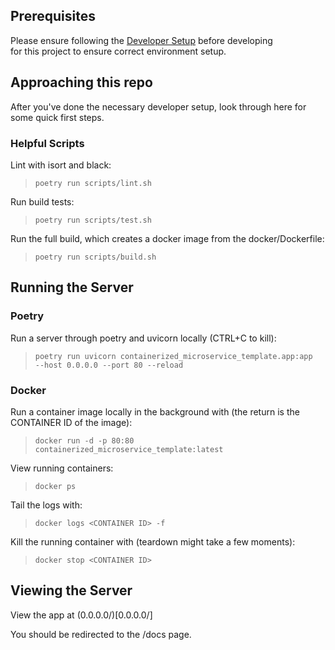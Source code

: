 ## Prerequisites

Please ensure following the [Developer Setup](guides/developer_setup.md) before developing \
for this project to ensure correct environment setup.

## Approaching this repo

After you've done the necessary developer setup, look through here for some quick first steps.

### Helpful Scripts
Lint with isort and black:
> `poetry run scripts/lint.sh`

Run build tests:
> `poetry run scripts/test.sh`

Run the full build, which creates a docker image from the docker/Dockerfile:
> `poetry run scripts/build.sh`

## Running the Server

### Poetry

Run a server through poetry and uvicorn locally (CTRL+C to kill):
> `poetry run uvicorn containerized_microservice_template.app:app  --host 0.0.0.0 --port 80 --reload`

### Docker

Run a container image locally in the background with (the return is the CONTAINER ID of the image):
> `docker run -d -p 80:80 containerized_microservice_template:latest`

View running containers:
> `docker ps`

Tail the logs with:
> `docker logs <CONTAINER ID> -f`

Kill the running container with (teardown might take a few moments):
> `docker stop <CONTAINER ID>`

## Viewing the Server

View the app at (0.0.0.0/)[0.0.0.0/]

You should be redirected to the /docs page. 
